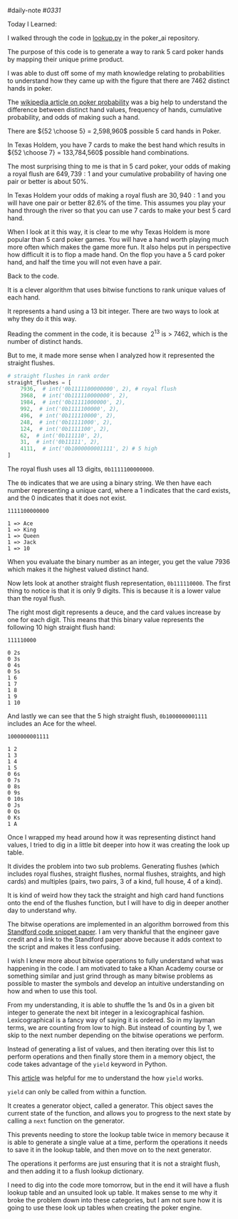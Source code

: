 #daily-note
#_0331_

Today I Learned:

I walked through the code in [lookup.py](https://github.com/fdel15/poker_ai/blob/e955dc14afdbab0c017b12115f7f5f2c1a8751ef/poker_ai/poker/evaluation/lookup.py) in the poker_ai repository.

The purpose of this code is to generate a way to rank 5 card poker hands by mapping their unique prime product.

I was able to dust off some of my math knowledge relating to probabilities to understand how they came up with the figure that there are 7462 distinct hands in poker.

The [wikipedia article on poker probability](https://en.wikipedia.org/wiki/Poker_probability) was a big help to understand the difference between distinct hand values, frequency of hands, cumulative probability, and odds of making such a hand.

There are ${52 \choose 5} = 2,598,960$ possible 5 card hands in Poker.

In Texas Holdem, you have 7 cards to make the best hand which results in ${52 \choose 7} = 133,784,560$ possible hand combinations.

The most surprising thing to me is that in 5 card poker, your odds of making a royal flush are $649,739 : 1$ and your cumulative probability of having one pair or better is about 50%.

In Texas Holdem your odds of making a royal flush are $30,940 : 1$ and you will have one pair or better 82.6% of the time. This assumes you play your hand through the river so that you can use 7 cards to make your best 5 card hand.

When I look at it this way, it is clear to me why Texas Holdem is more popular than 5 card poker games. You will have a hand worth playing much more often which makes the game more fun. It also helps put in perspective how difficult it is to flop a made hand. On the flop you have a 5 card poker hand, and half the time you will not even have a pair.

Back to the code.

It is a clever algorithm that uses bitwise functions to rank unique values of each hand.

It represents a hand using a 13 bit integer. There are two ways to look at why they do it this way. 

Reading the comment in the code, it is because $\ {2} ^ {13}$ is > 7462, which is the number of distinct hands.

But to me, it made more sense when I analyzed how it represented the straight flushes.

```python
# straight flushes in rank order
straight_flushes = [
	7936,  # int('0b1111100000000', 2), # royal flush
	3968,  # int('0b111110000000', 2),
	1984,  # int('0b11111000000', 2),
	992,  # int('0b1111100000', 2),
	496,  # int('0b111110000', 2),
	248,  # int('0b11111000', 2),
	124,  # int('0b1111100', 2),
	62,  # int('0b111110', 2),
	31,  # int('0b11111', 2),
	4111,  # int('0b1000000001111', 2) # 5 high
]
```

The royal flush uses all 13 digits, `0b1111100000000`. 

The `0b` indicates that we are using a binary string. We then have each number representing a unique card, where a 1 indicates that the card exists, and the 0 indicates that it does not exist.

```
1111100000000

1 => Ace
1 => King
1 => Queen
1 => Jack
1 => 10
```

When you evaluate the binary number as an integer, you get the value 7936 which makes it the highest valued distinct hand.

Now lets look at another straight flush representation, `0b111110000`. The first thing to notice is that it is only 9 digits. This is because it is a lower value than the royal flush.

The right most digit represents a deuce, and the card values increase by one for each digit. This means that this binary value represents the following 10 high straight flush hand:

```
111110000

0 2s
0 3s
0 4s
0 5s
1 6
1 7
1 8
1 9
1 10

```

And lastly we can see that the 5 high straight flush, `0b1000000001111` includes an Ace for the wheel.

```
1000000001111

1 2
1 3
1 4
1 5
0 6s
0 7s
0 8s
0 9s
0 10s
0 Js
0 Qs
0 Ks
1 A
```

Once I wrapped my head around how it was representing distinct hand values, I tried to dig in a little bit deeper into how it was creating the look up table.

It divides the problem into two sub problems. Generating flushes (which includes royal flushes, straight flushes, normal flushes, straights, and high cards) and multiples (pairs, two pairs, 3 of a kind, full house, 4 of a kind).

It is kind of weird how they tack the straight and high card hand functions onto the end of the flushes function, but I will have to dig in deeper another day to understand why.

The bitwise operations are implemented in an algorithm borrowed from this [Standford code snippet paper](http://www-graphics.stanford.edu/~seander/bithacks.html#NextBitPermutation). I am very thankful that the engineer gave credit and a link to the Standford paper above because  it adds context to the script and makes it less confusing.

I wish I knew more about bitwise operations to fully understand what was happening in the code. I am motivated to take a Khan Academy course or something similar and just grind through as many bitwise problems as possible to master the symbols and develop an intuitive understanding on how and when to use this tool.

From my understanding, it is able to shuffle the 1s and 0s in a given bit integer to generate the next bit integer in a lexicographical fashion. Lexicographical is a fancy way of saying it is ordered. So in my layman terms, we are counting from low to high. But instead of counting by 1, we skip to the next number depending on the bitwise operations we perform.

Instead of generating a list of values, and then iterating over this list to perform operations and then finally store them in a memory object, the code takes advantage of the `yield` keyword in Python.

This [article](https://sentry.io/answers/python-yield-keyword/) was helpful for me to understand the how `yield` works.

`yield` can only be called from within a function.

It creates a generator object, called a generator. This object saves the current state of the function, and allows you to progress to the next state by calling a `next` function on the generator.

This prevents needing to store the lookup table twice in memory because it is able to generate a single value at a time, perform the operations it needs to save it in the lookup table, and then move on to the next generator.

The operations it performs are just ensuring that it is not a straight flush, and then adding it to a flush lookup dictionary.

I need to dig into the code more tomorrow, but in the end it will have a flush lookup table and an unsuited look up table. It makes sense to me why it broke the problem down into these categories, but I am not sure how it is going to use these look up tables when creating the poker engine.

